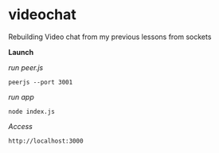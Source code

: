 # videochat
Rebuilding Video chat from my previous lessons from sockets 

**Launch**

*run peer.js*
```
peerjs --port 3001
```

*run app*
```
node index.js
```

*Access* 
```
http://localhost:3000
```
